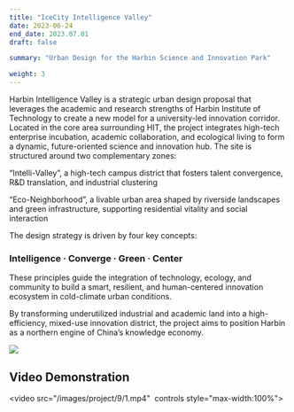 ```yaml
---
title: "IceCity Intelligence Valley"
date: 2023-06-24
end_date: 2023.07.01
draft: false

summary: "Urban Design for the Harbin Science and Innovation Park"

weight: 3
---
```


Harbin Intelligence Valley is a strategic urban design proposal that leverages the academic and research strengths of Harbin Institute of Technology to create a new model for a university-led innovation corridor. Located in the core area surrounding HIT, the project integrates high-tech enterprise incubation, academic collaboration, and ecological living to form a dynamic, future-oriented science and innovation hub.
The site is structured around two complementary zones:

“Intelli-Valley”, a high-tech campus district that fosters talent convergence, R&D translation, and industrial clustering

“Eco-Neighborhood”, a livable urban area shaped by riverside landscapes and green infrastructure, supporting residential vitality and social interaction

The design strategy is driven by four key concepts:

### Intelligence · Converge · Green · Center

These principles guide the integration of technology, ecology, and community to build a smart, resilient, and human-centered innovation ecosystem in cold-climate urban conditions.

By transforming underutilized industrial and academic land into a high-efficiency, mixed-use innovation district, the project aims to position Harbin as a northern engine of China’s knowledge economy.


<img src="/images/project/9/2.png" style="max-width:100%"> </img>

## Video Demonstration


<video src="/images/project/9/1.mp4"  controls style="max-width:100%">

